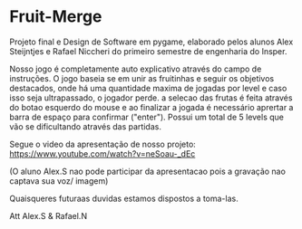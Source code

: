 # Fruit-Merge

Projeto final e Design de Software em pygame, elaborado pelos alunos Alex Steijntjes e Rafael Niccheri do primeiro semestre de engenharia do Insper.

Nosso jogo é completamente auto explicativo através do campo de instruções. O jogo baseia se em unir as fruitinhas e seguir os objetivos destacados, onde há uma quantidade maxima de jogadas por level e caso isso seja ultrapassado, o jogador perde. a selecao das frutas é feita através do botao esquerdo do mouse e ao finalizar a jogada é necessário aprertar a barra de espaço para confirmar ("enter"). Possui um total de 5 levels que vão se dificultando através das partidas.

Segue o video da apresentação de nosso projeto:
https://www.youtube.com/watch?v=neSoau-_dEc

(O aluno Alex.S nao pode participar da apresentacao pois a gravação nao captava sua voz/ imagem)

Quaisqueres futuraas duvidas estamos dispostos a toma-las.

Att
Alex.S & Rafael.N
